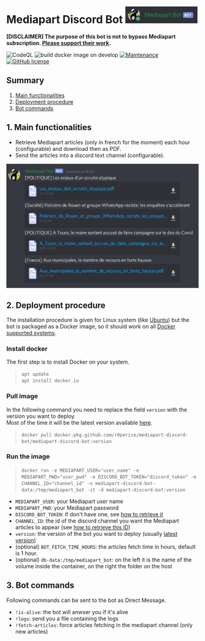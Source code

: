 # Mediapart Discord Bot ![bot-preview](img/bot.png)

**[DISCLAIMER] The purpose of this bot is not to bypass Mediapart subscription. [Please support their work](https://www.mediapart.fr/abo/abonnement/normal).**
 
![CodeQL](https://github.com/r0perice/mediapart-discord-bot/workflows/CodeQL/badge.svg?branch=develop)
![build docker image on develop](https://github.com/r0perice/mediapart-discord-bot/workflows/build%20docker%20image%20on%20develop/badge.svg?branch=develop)
[![Maintenance](https://img.shields.io/badge/Maintained%3F-yes-green.svg)](https://github.com/r0perice/mediapart-discord-bot/graphs/commit-activity)
[![GitHub license](https://img.shields.io/github/license/Naereen/StrapDown.js.svg)](LICENSE)  
  


## <a name="summary"></a> Summary
1. [Main functionalities](#main-functionalities) 
2. [Deployment procedure](#deployment-procedure)
3. [Bot commands](#bot-commands)

## <a name="main-functionalities"></a>1. Main functionalities
* Retrieve Mediapart articles (only in french for the moment) each hour (configurable) and download then as PDF.
* Send the articles into a discord text channel (configurable).

![](img/bot_messages.png)

## <a name="deployment-procedure"></a>2. Deployment procedure

The installation procedure is given for Linux system (like [Ubuntu](https://ubuntu.com/)) but the bot is packaged as a Docker image, so it should work on all [Docker supported systems](https://docs.docker.com/engine/install/).

### Install docker

 The first step is to install Docker on your system.

> `apt update`  
> `apt install docker.io`

### Pull image

In the following command you need to replace the field `version` with the version you want to deploy.  
Most of the time it will be the latest version available [here](https://github.com/r0perice/mediapart-discord-bot/packages/269328).
> `docker pull docker.pkg.github.com/r0perice/mediapart-discord-bot/mediapart-discord-bot:version`

### Run the image

> `docker run -e MEDIAPART_USER="user_name" -e MEDIAPART_PWD="user_pwd" -e DISCORD_BOT_TOKEN="discord_token" -e CHANNEL_ID="channel_id" -v mediapart-discord-bot-data:/tmp/mediapart_bot -it -d mediapart-discord-bot:version`

* `MEDIAPART_USER`: your Mediapart user name
* `MEDIAPART_PWD`: your Mediapart password
* `DISCORD_BOT_TOKEN`: if don't have one, see [how to retrieve it](https://discordpy.readthedocs.io/en/latest/discord.html)
* `CHANNEL_ID`: the id of the discord channel you want the Mediapart articles to appear (see [how to retrieve this ID](docs/get_discord_channel_id.md))
* `version`: the version of the bot you want to deploy (usually [latest version](https://github.com/r0perice/mediapart-discord-bot/packages/286811))
* (optional) `BOT_FETCH_TIME_HOURS`: the articles fetch time in hours, default is 1 hour.
* (optional) `db-data:/tmp/mediapart_bot`: on the left it is the name of the volume inside the container, on the right the folder on the host

## <a name="bot-commands"></a>3. Bot commands

Following commands can be sent to the bot as Direct Message.

* `!is-alive`: the bot will anwser you if it's alive
* `!logs`: send you a file containing the logs
* `!fetch-articles`: force articles fetching in the mediapart channel (only new articles)
